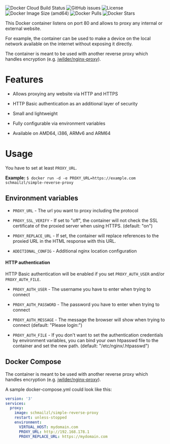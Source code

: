 ![Docker Cloud Build Status](https://img.shields.io/docker/cloud/build/schmailzl/simple-reverse-proxy)
![GitHub issues](https://img.shields.io/github/issues-raw/m-schmailzl/simple-reverse-proxy)
![License](https://img.shields.io/github/license/m-schmailzl/simple-reverse-proxy)
![Docker Image Size (amd64)](https://img.shields.io/docker/image-size/schmailzl/simple-reverse-proxy/amd64)
![Docker Pulls](https://img.shields.io/docker/pulls/schmailzl/simple-reverse-proxy)
![Docker Stars](https://img.shields.io/docker/stars/schmailzl/simple-reverse-proxy)

This Docker container listens on port 80 and allows to proxy any internal or external website.

For example, the container can be used to make a device on the local network available on the internet without exposing it directly.

The container is meant to be used with another reverse proxy which handles encryption (e.g. [jwilder/nginx-proxy](https://hub.docker.com/r/jwilder/nginx-proxy/)).

# Features

- Allows proxying any website via HTTP and HTTPS

- HTTP Basic authentication as an additional layer of security

- Small and lightweight

- Fully configurable via environment variables

- Available on AMD64, i386, ARMv6 and ARM64

# Usage

You have to set at least `PROXY_URL`.

**Example:** `$ docker run -d -e PROXY_URL=https://example.com schmailzl/simple-reverse-proxy`

## Environment variables

* `PROXY_URL` - The url you want to proxy including the protocol

* `PROXY_SSL_VERIFY` - If set to "off", the container will not check the SSL certificate of the proxied server when using HTTPS. (default: "on") 

* `PROXY_REPLACE_URL` - If set, the container will replace references to the proxied URL in the HTML response with this URL.

* `ADDITIONAL_CONFIG` - Additional nginx location configuration

#### HTTP authentication

HTTP Basic authentication will be enabled if you set `PROXY_AUTH_USER` and/or `PROXY_AUTH_FILE`.

* `PROXY_AUTH_USER` - The username you have to enter when trying to connect

* `PROXY_AUTH_PASSWORD` - The password you have to enter when trying to connect

* `PROXY_AUTH_MESSAGE` - The message the browser will show when trying to connect (default: "Please login:")

* `PROXY_AUTH_FILE` - If you don't want to set the authentication credentials by environment variables, you can bind your own htpasswd file to the container and set the new path. (default: "/etc/nginx/.htpasswd")

## Docker Compose

The container is meant to be used with another reverse proxy which handles encryption (e.g. [jwilder/nginx-proxy](https://hub.docker.com/r/jwilder/nginx-proxy/)).

A sample docker-compose.yml could look like this:

```yaml
version: '3'
services:
  proxy:
    image: schmailzl/simple-reverse-proxy
    restart: unless-stopped
    environment:
      VIRTUAL_HOST: mydomain.com
      PROXY_URL: http://192.168.178.1
      PROXY_REPLACE_URL: https://mydomain.com
```

